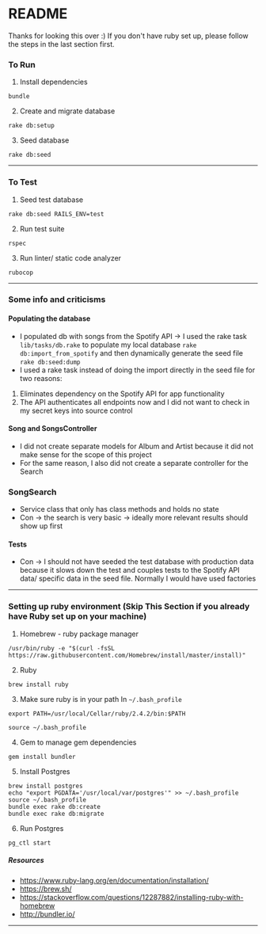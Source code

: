 # README

Thanks for looking this over :)
If you don't have ruby set up, please follow the steps in the last section first.

### To Run
1. Install dependencies
```
bundle
```
2. Create and migrate database
```
rake db:setup
```
3. Seed database
```
rake db:seed
```
---

### To Test
1. Seed test database
```
rake db:seed RAILS_ENV=test
```

2. Run test suite
```
rspec
```
3. Run linter/ static code analyzer
```
rubocop
```

---

### Some info and criticisms
#### Populating the database
- I populated db with songs from the Spotify API -> I used the rake task `lib/tasks/db.rake` to populate my local database `rake db:import_from_spotify` and then dynamically generate the seed file `rake db:seed:dump`
- I used a rake task instead of doing the import directly in the seed file for two reasons:
1) Eliminates dependency on the Spotify API for app functionality
2) The API authenticates all endpoints now and I did not want to check in my secret keys into source control

#### Song and SongsController
- I did not create separate models for Album and Artist because it did not make sense for the scope of this project
- For the same reason, I also did not create a separate controller for the Search

### SongSearch
- Service class that only has class methods and holds no state
- Con -> the search is very basic -> ideally more relevant results should show up first

#### Tests
- Con -> I should not have seeded the test database with production data because it slows down the test and couples tests to the Spotify API data/ specific data in the seed file. Normally I would have used factories

---

### Setting up ruby environment (Skip This Section if you already have Ruby set up on your machine)

1. Homebrew - ruby package manager
```
/usr/bin/ruby -e "$(curl -fsSL https://raw.githubusercontent.com/Homebrew/install/master/install)"
```
2. Ruby
```
brew install ruby
```
3. Make sure ruby is in your path
In `~/.bash_profile`
```
export PATH=/usr/local/Cellar/ruby/2.4.2/bin:$PATH

source ~/.bash_profile
```
4. Gem to manage gem dependencies
```
gem install bundler
```
5. Install Postgres
```
brew install postgres
echo "export PGDATA='/usr/local/var/postgres'" >> ~/.bash_profile
source ~/.bash_profile
bundle exec rake db:create
bundle exec rake db:migrate
```
6. Run Postgres
```
pg_ctl start
```

##### Resources
- https://www.ruby-lang.org/en/documentation/installation/
- https://brew.sh/
- https://stackoverflow.com/questions/12287882/installing-ruby-with-homebrew
- http://bundler.io/

---
